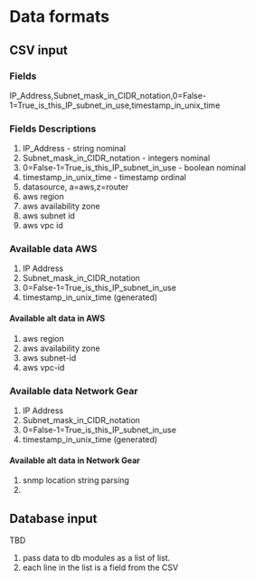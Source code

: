 

# Data formats

## CSV input

### Fields
IP_Address,Subnet_mask_in_CIDR_notation,0=False-1=True_is_this_IP_subnet_in_use,timestamp_in_unix_time

### Fields Descriptions
1. IP_Address - string nominal
1. Subnet_mask_in_CIDR_notation - integers nominal
1. 0=False-1=True_is_this_IP_subnet_in_use - boolean nominal
1. timestamp_in_unix_time - timestamp ordinal
1. datasource, a=aws,z=router
1. aws region
1. aws availability zone
1. aws subnet id
1. aws vpc id

### Available data AWS
1. IP Address
1. Subnet_mask_in_CIDR_notation
1. 0=False-1=True_is_this_IP_subnet_in_use
1. timestamp_in_unix_time (generated)

#### Available alt data in AWS
1. aws region
1. aws availability zone
1. aws subnet-id
1. aws vpc-id


### Available data Network Gear

1. IP Address
1. Subnet_mask_in_CIDR_notation
1. 0=False-1=True_is_this_IP_subnet_in_use
1. timestamp_in_unix_time (generated)


#### Available alt data in Network Gear
1. snmp location string parsing
1. 

## Database input
TBD

1. pass data to db modules as a list of list.
1. each line in the list is a field from the CSV


